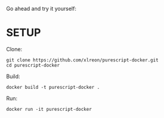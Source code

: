 Go ahead and try it yourself: 
# SETUP #

Clone:
```
git clone https://github.com/xlreon/purescript-docker.git
cd purescript-docker
```

Build:
```
docker build -t purescript-docker .
```

Run:
```
docker run -it purescript-docker
```
